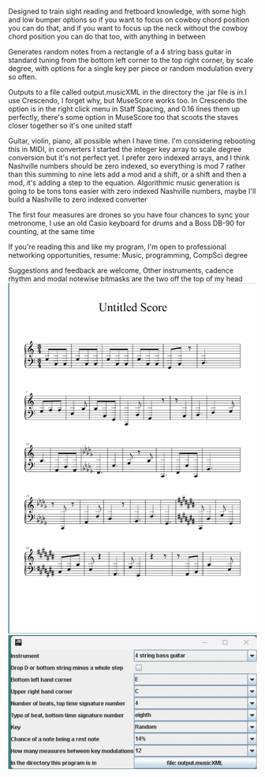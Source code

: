 Designed to train sight reading and fretboard knowledge, with some high and low bumper options so if you want to focus on cowboy chord position you can do that, and if you want to focus up the neck without the cowboy chord position you can do that too, with anything in between

Generates random notes from a rectangle of a 4 string bass guitar in standard tuning from the bottom left corner to the top right corner, by scale degree, with options for a single key per piece or random modulation every so often.

Outputs to a file called output.musicXML in the directory the .jar file is in.I use Crescendo, I forget why, but MuseScore works too. In Crescendo the option is in the right click menu in Staff Spacing, and 0.16 lines them up perfectly, there's some option in MuseScore too that scoots the staves closer together so it's one united staff

Guitar, violin, piano, all possible when I have time. I'm considering rebooting this in MIDI, in converters I started the integer key array  to scale degree conversion but it's not perfect yet. I prefer zero indexed arrays, and I think Nashville numbers should be zero indexed, so everything is mod 7 rather than this summing to nine lets add a mod and a shift, or a shift and then a mod, it's adding a step to the equation. Algorithmic music generation is going to be tons tons easier with zero indexed Nashville numbers, maybe I'll build a Nashville to zero indexed converter

The first four measures are drones so you have four chances to sync your metronome, I use an old Casio keyboard for drums and a Boss DB-90 for counting, at the same time

If you're reading this and like my program, I'm open to professional networking opportunities, resume: Music, programming, CompSci degree

Suggestions and feedback are welcome, Other instruments, cadence rhythm and modal notewise bitmasks are the two off the top of my head
![](SheetScreenshot.jpg)
![](MusicBuilderControlPanelScreenShot.jpg)
